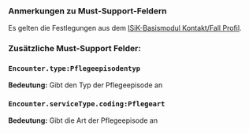### Anmerkungen zu Must-Support-Feldern

Es gelten die Festlegungen aus dem [ISiK-Basismodul Kontakt/Fall Profil](https://simplifier.net/guide/implementierungsleitfadenisik-basismodul/ImplementationGuide-markdown-Datenobjekte-Datenobjekte-Kontakt?version=current#I-m-K-Kontakt-AnmerkungenZuDenMustSupportFeldern).

### Zusätzliche Must-Support Felder:

### `Encounter.type:Pflegeepisodentyp`

**Bedeutung:** Gibt den Typ der Pflegeepisode an

### `Encounter.serviceType.coding:Pflegeart`

**Bedeutung:** Gibt die Art der Pflegeepisode an




